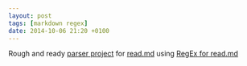 ```yaml
---
layout: post
tags: [markdown regex]
date: 2014-10-06 21:20 +0100
---
```

Rough and ready [parser project](https://github.com/idiotandrobot/ReadMarkdownParser) for [read.md](https://www.dropbox.com/s/63rmg23fwadtp4g/Read.md?dl=0) using [RegEx for read.md](2014/10/05/regex-for-read.md/)
